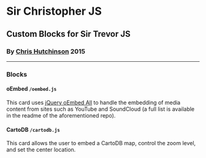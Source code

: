 # Sir Christopher JS
## Custom Blocks for Sir Trevor JS

### By [Chris Hutchinson](http://www.github.com/chrishutchinson) 2015

---

### Blocks

#### oEmbed `/oembed.js`

This card uses [jQuery oEmbed All](https://github.com/nfl/jquery-oembed-all) to handle the embedding of media content from sites such as YouTube and SoundCloud (a full list is available in the readme of the aforementioned repo).

#### CartoDB `/cartodb.js`

This card allows the user to embed a CartoDB map, control the zoom level, and set the center location.